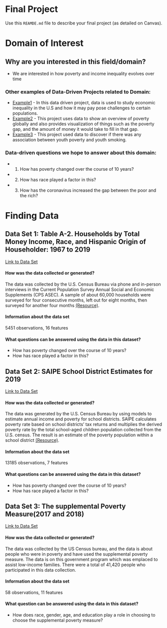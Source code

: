 # Final Project
Use this `REAMDE.md` file to describe your final project (as detailed on Canvas).


# **Domain of Interest**

## Why are you interested in this field/domain?
- We are interested in how poverty and income inequality evolves over time

### Other examples of Data-Driven Projects related to Domain:
- [Example1](https://towardsdatascience.com/using-data-science-to-study-economic-inequality-in-the-united-states-1101e9350c3d) -  In this data driven project, data is used to study economic inequality in the U.S and how it may pay pose challenges to certain populations.
- [Example2](https://ourworldindata.org/extreme-poverty) - This project uses data to show an overview of poverty globally and also provides visualization of things such as the poverty gap, and the amount of money it would take to fill in that gap.
- [Example3](https://sauravpahadia.shinyapps.io/ae5_final_project/) - This project used data to discover if there was any association between youth poverty and youth smoking.

### Data-driven questions we hope to answer about this domain:
- 1. How has poverty changed over the course of 10 years?
- 2. How has race played a factor in this?
- 3. How has the coronavirus increased the gap between the poor and the rich?

# Finding Data
## Data Set 1: Table A-2. Households by Total Money Income, Race, and Hispanic Origin of Householder: 1967 to 2019
[Link to Data Set](https://www.census.gov/library/publications/2020/demo/p60-270.html)
#### How was the data collected or generated?
The data was collected by the U.S. Census Bureau via phone and in-person interviews in the Current Population Survey Annual Social and Economic Supplements (CPS ASEC). A sample of about 60,000 households were surveyed for four consecutive months, left out for eight months, then surveyed for another four months [(Resource)](https://www.investopedia.com/terms/c/currentpopulationsurvey.asp#:~:text=How%20The%20Survey%20Works,sample%20of%20about%2060%2C000%20households.).
#### Information about the data set
5451 observations, 16 features
#### What questions can be answered using the data in this dataset?
* How has poverty changed over the course of 10 years?
* How has race played a factor in this?

## Data Set 2: SAIPE School District Estimates for 2019
[Link to Data Set](https://www2.census.gov/programs-surveys/saipe/datasets/2019/2019-school-districts/ussd19.xls)
#### How was the data collected or generated?
The data was generated by the U.S. Census Bureau by using models to estimate annual income and poverty for school districts.
SAIPE calculates poverty rate based on school districts’ tax returns and multiplies the derived poverty rate by the total school-aged children population collected from the U.S. census. The result is an estimate of the poverty population within a school district [(Resource)](https://www.census.gov/library/video/saipe-pov-est-sch-dis.html).
#### Information about the data set
13185 observations, 7 features
#### What questions can be answered using the data in this dataset?
* How has poverty changed over the course of 10 years?
* How has race played a factor in this?

## Data Set 3: The supplemental Poverty Measure(2017 and 2018)
[Link to Data Set](https://www2.census.gov/programs-surveys/demo/tables/p60/268/table1.xls)
#### How was the data collected or generated?
The data was collected by the US Census bureau, and the data is about people who were in poverty and have used the supplemental poverty measure. The data is on this government program which was emplaced to assist low-income families. There were a total of 41,420 people who participated in this data collection.
#### Information about the data set
58 observations, 11 features
#### What question can be answered using the data in this dataset?
* How does race, gender, age, and education play a role in choosing to choose the supplemental poverty measure?
